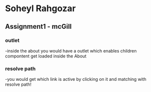 # Soheyl Rahgozar

## Assignment1 - mcGill

### outlet

-inside the about you would have a outlet which enables children compontent get loaded inside the About

### resolve path

-you would get which link is active by clicking on it and matching with resolve path!
